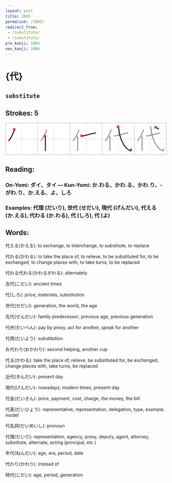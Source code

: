 ```yaml
---
layout: post
title: 1005
permalink: /1005/
redirect_from:
 - /substitute/
 - /substitute/
pre_kanji: 1004
nex_kanji: 1006
---
```


# {代}

## `substitute`

## Strokes: 5

<div class="stroke"><img src="../images/E4BBA3.png" /></div>

## Reading:

### On-Yomi: ダイ、タイ &mdash; Kun-Yomi: か.わる、かわ.る、かわ.り、-がわ.り、か.える、よ、しろ

### Examples: 代理 (だいり), 世代 (せだい), 現代 (げんだい), 代える (か.える), 代わる (か.わる), 代 (しろ), 代 (よ)

## Words:

代える(かえる): to exchange, to interchange, to substitute, to replace

代わる(かわる): to take the place of, to relieve, to be substituted for, to be exchanged, to change places with, to take turns, to be replaced

代わる代わる(かわるがわる): alternately

古代(こだい): ancient times

代(しろ): price, materials, substitution

世代(せだい): generation, the world, the age

先代(せんだい): family predecessor, previous age, previous generation

代弁(だいべん): pay by proxy, act for another, speak for another

代用(だいよう): substitution

お代わり(おかわり): second helping, another cup

代る(かわる): take the place of, relieve, be substituted for, be exchanged, change places with, take turns, be replaced

近代(きんだい): present day

現代(げんだい): nowadays, modern times, present-day

代金(だいきん): price, payment, cost, charge, the money, the bill

代表(だいひょう): representative, representation, delegation, type, example, model

代名詞(だいめいし): pronoun

代理(だいり): representation, agency, proxy, deputy, agent, attorney, substitute, alternate, acting (principal, etc.)

年代(ねんだい): age, era, period, date

代わり(かわり): instead of

時代(じだい): age, period, generation
